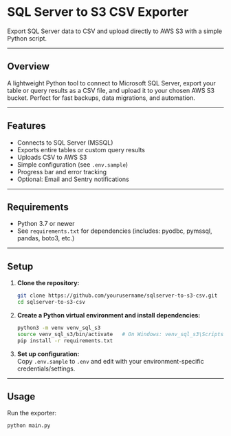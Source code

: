 # SQL Server to S3 CSV Exporter

Export SQL Server data to CSV and upload directly to AWS S3 with a simple Python script.

---

## Overview

A lightweight Python tool to connect to Microsoft SQL Server, export your table or query results as a CSV file, and upload it to your chosen AWS S3 bucket. Perfect for fast backups, data migrations, and automation.

---

## Features

- Connects to SQL Server (MSSQL)
- Exports entire tables or custom query results
- Uploads CSV to AWS S3
- Simple configuration (see `.env.sample`)
- Progress bar and error tracking
- Optional: Email and Sentry notifications

---

## Requirements

- Python 3.7 or newer  
- See `requirements.txt` for dependencies (includes: pyodbc, pymssql, pandas, boto3, etc.)

---

## Setup

1. **Clone the repository:**
    ```bash
    git clone https://github.com/yourusername/sqlserver-to-s3-csv.git
    cd sqlserver-to-s3-csv
    ```

2. **Create a Python virtual environment and install dependencies:**
    ```bash
    python3 -m venv venv_sql_s3
    source venv_sql_s3/bin/activate   # On Windows: venv_sql_s3\Scripts\activate
    pip install -r requirements.txt
    ```

3. **Set up configuration:**  
   Copy `.env.sample` to `.env` and edit with your environment-specific credentials/settings.

---

## Usage

Run the exporter:

```bash
python main.py
